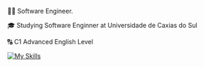 👨‍💻 Software Engineer.

🎓 Studying Software Enginner at Universidade de Caxias do Sul

🔠 C1 Advanced English Level

[![My Skills](https://skillicons.dev/icons?i=java,spring,js,html,postgres,css,react,aws,cs,nextjs&theme=dark)](https://skillicons.dev)

